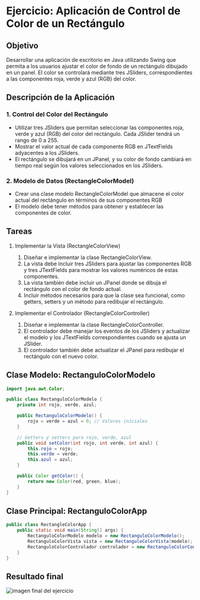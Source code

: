 # Ejercicio: Aplicación de Control de Color de un Rectángulo

## Objetivo

Desarrollar una aplicación de escritorio en Java utilizando Swing que permita a los usuarios ajustar el color de fondo de un rectángulo dibujado en un panel. El color se controlará mediante tres JSliders, correspondientes a las componentes roja, verde y azul (RGB) del color.

## Descripción de la Aplicación

### 1. Control del Color del Rectángulo

- Utilizar tres JSliders que permitan seleccionar las componentes roja, verde y azul (RGB) del color del rectángulo. Cada JSlider tendrá un rango de 0 a 255.
- Mostrar el valor actual de cada componente RGB en JTextFields adyacentes a los JSliders.
- El rectángulo se dibujará en un JPanel, y su color de fondo cambiará en tiempo real según los valores seleccionados en los JSliders.

### 2. Modelo de Datos (RectangleColorModel)

- Crear una clase modelo RectangleColorModel que almacene el color actual del rectángulo en términos de sus componentes RGB
- El modelo debe tener métodos para obtener y establecer las componentes de color.

## Tareas

1. Implementar la Vista (RectangleColorView)
   1. Diseñar e implementar la clase RectangleColorView.
   2. La vista debe incluir tres JSliders para ajustar las componentes RGB y tres JTextFields para mostrar los valores numéricos de estas componentes.
   3. La vista también debe incluir un JPanel donde se dibuja el rectángulo con el color de fondo actual.
   4. Incluir métodos necesarios para que la clase sea funcional, como getters, setters y un método para redibujar el rectángulo.

2. Implementar el Controlador (RectangleColorController)
   1. Diseñar e implementar la clase RectangleColorController.
   2. El controlador debe manejar los eventos de los JSliders y actualizar el modelo y los JTextFields correspondientes cuando se ajusta un JSlider.
   3. El controlador también debe actualizar el JPanel para redibujar el rectángulo con el nuevo color.

## Clase Modelo: RectanguloColorModelo

~~~java
import java.awt.Color;

public class RectanguloColorModelo {
    private int rojo, verde, azul;

    public RectanguloColorModelo() {
        rojo = verde = azul = 0; // Valores iniciales
    }

    // Getters y setters para rojo, verde, azul
    public void setColor(int rojo, int verde, int azul) {
        this.rojo = rojo;
        this.verde = verde;
        this.azul = azul;
    }

    public Color getColor() {
        return new Color(red, green, blue);
    }
}
~~~

## Clase Principal: RectanguloColorApp

~~~java
public class RectangleColorApp {
    public static void main(String[] args) {
        RectanguloColorModelo modelo = new RectanguloColorModelo();
        RectanguloColorVista vista = new RectanguloColorVista(modelo);
        RectanguloColorControlador controlador = new RectanguloColorControlador(modelo, vista);
    }
}
~~~

## Resultado final

![imagen final del ejercicio](https://gitlab.com/Nuria_Liano/skilly/-/raw/899f93f020116a8ea182c5a9bea613fa8638a3da/img/imagenfinal.png)

